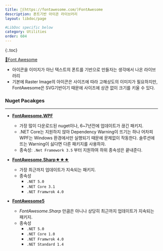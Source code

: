 ```yaml
---
title: 🔗(https://fontawesome.com/)FontAwesome
description: 폰트기반 아이콘 라이브러리
layout: libdoc/page

#LibDoc specific below
category: Utilities
order: 604
---
```

{:.toc}

[🔗Font Awesome](https://fontawesome.com/)

* 아이콘을 이미지가 아닌 텍스트의 폰트를 기반으로 만들자는 생각에서 나온 라이브러리
* 기본에 Raster Image의 아이콘은 사이즈에 따라 고해상도의 이미지가 필요하지만, <br/>FontAwesome은 SVG기반이기 때문에 사이즈에 상관 없이 크기를 키울 수 있다.
  
### **Nuget  Pacakges**
---

  * [**FontAwesome.WPF**](https://github.com/charri/Font-Awesome-WPF/)
      * 가장 많이 다운로드된 nuget이나, 6~7년전에 업데이트가 끊긴 패키지.
      * .NET Core는 지원하지 않아 Dependency Warning이 뜨기는 하나 
      어차피 WPF는 Windows 환경에서만 실행되기 때문에 문제없이 작동한다. 솔루션에 뜨는 Warning이 싫다면 다른 패키지를 사용하자.
      * 종속성: `.Net Framework 3.5` 부터 지원하여 하위 종속성은 끝내준다.
          
  * [**FontAwesome.Sharp**★★★](https://github.com/awesome-inc/FontAwesome.Sharp)
      * 가장 최근까지 업데이트가 지속되는 패키지.
      * 종속성
          * `.NET 5.0`
          * `.NET Core 3.1`
          * `.NET Framwrok 4.0`
          
  * [**FontAwesome5**](https://github.com/MartinTopfstedt/FontAwesome5)
      
      * *FontAwesome.Sharp* 만큼은 아니나 상당히 최근까지 업데이트가 지속되는 패키지.
      * 종속성
          * `.NET 5.0`
          * `.NET Core 1.0`
          * `.NET Framwrok 4.0`
          * `.NET Standard 1.4`